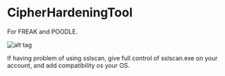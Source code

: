 # CipherHardeningTool

For FREAK and POODLE.

![alt tag](http://www.lostscroll.com/wp-content/uploads/2015/03/CipherHardeningTool.png)

If having problem of using sslscan, give full control of sslscan.exe on your account, and add compatibility os your OS.
